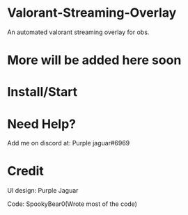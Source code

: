 # Valorant-Streaming-Overlay
An automated valorant streaming overlay for obs.

# More will be added here soon

# Install/Start

# Need Help?

Add me on discord at: Purple jaguar#6969

# Credit
UI design: Purple Jaguar

Code: SpookyBear0(Wrote most of the code)

